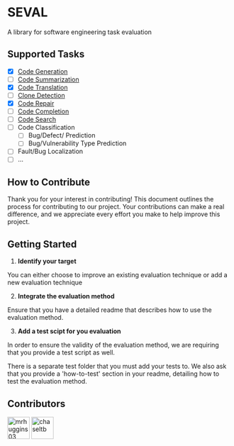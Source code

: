 # SEVAL
A library for software engineering task evaluation

## Supported Tasks

- [x] [Code Generation](src/tasks/code_generation/README.md)
- [ ] [Code Summarization](src/tasks/code_summarization/README.md)
- [x] [Code Translation](src/tasks/code_translation/README.md)
- [ ] [Clone Detection](src/tasks/clone_detection/README.md)
- [x] [Code Repair](src/tasks/code_repair/README.md)
- [ ] [Code Completion](src/tasks/code_completion/README.md)
- [ ] [Code Search](src/tasks/code_search/README.md)
- [ ] Code Classification
  - [ ] Bug/Defect/ Prediction
  - [ ] Bug/Vulnerability Type Prediction
- [ ] Fault/Bug Localization
- [ ] ...

## How to Contribute

Thank you for your interest in contributing! This document outlines the process for contributing to our project. Your contributions can make a real difference, and we appreciate every effort you make to help improve this project.

## Getting Started

1. **Identify your target**

You can either choose to improve an existing evaluation technique or add a new evaluation technique

2. **Integrate the evaluation method**

Ensure that you have a detailed readme that describes how to use the evaluation method.

3. **Add a test scipt for you evaluation**

In order to ensure the validity of the evaluation method, we are requiring that you provide a test script as well. 

There is a separate test folder that you must add your tests to. We also ask that you provide a 'how-to-test' section in your readme, detailing how to test the evaluation method.

## Contributors

<p align="left"><a href="https://github.com/mrhuggins03"><img src="https://avatars.githubusercontent.com/mrhuggins03?v=4" width="50px" alt="mrhuggins03" /></a>
<a href="https://github.com/chaseltb"><img src="https://avatars.githubusercontent.com/chaseltb?v=4" width="50px" alt="chaseltb" /></a>
</p>

